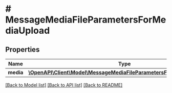 # # MessageMediaFileParametersForMediaUpload

## Properties

Name | Type | Description | Notes
------------ | ------------- | ------------- | -------------
**media** | [**\OpenAPI\Client\Model\MessageMediaFileParametersForMediaUploadMedia**](MessageMediaFileParametersForMediaUploadMedia.md) |  | [optional]

[[Back to Model list]](../../README.md#models) [[Back to API list]](../../README.md#endpoints) [[Back to README]](../../README.md)
